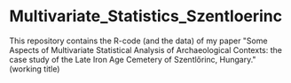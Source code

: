 # Multivariate_Statistics_Szentloerinc
This repository contains the R-code (and the data) of my paper "Some Aspects of Multivariate Statistical Analysis of Archaeological Contexts: the case study of the Late Iron Age Cemetery of Szentlőrinc, Hungary." (working title)
